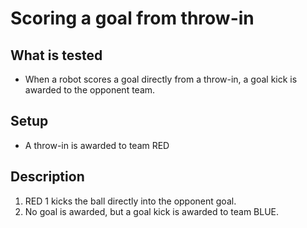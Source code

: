 # Scoring a goal from throw-in

## What is tested

- When a robot scores a goal directly from a throw-in, a goal kick is awarded to
  the opponent team.

## Setup

- A throw-in is awarded to team RED

## Description

1. RED 1 kicks the ball directly into the opponent goal.
2. No goal is awarded, but a goal kick is awarded to team BLUE.
